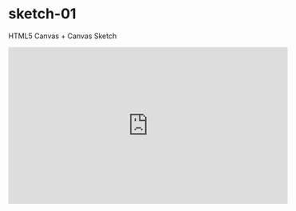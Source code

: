 # sketch-01

HTML5 Canvas + Canvas Sketch

<center>
<iframe width="560" height="315" src="https://www.youtube.com/embed/1h6vZl-OuB0?si=pV6SgoThW0jDlDsQ" title="YouTube video player" frameborder="0" allow="accelerometer; autoplay; clipboard-write; encrypted-media; gyroscope; picture-in-picture; web-share" allowfullscreen></iframe>
</center>
